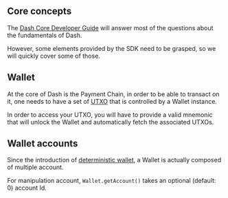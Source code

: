 ## Core concepts

The [Dash Core Developer Guide](https://dashcore.readme.io/docs/core-guide-introduction) will answer most of the questions about the fundamentals of Dash.   

However, some elements provided by the SDK need to be grasped, so we will quickly cover some of those.

## Wallet

At the core of Dash is the Payment Chain, in order to be able to transact on it, one needs to have a set of [UTXO](https://dashcore.readme.io/docs/core-guide-block-chain-transaction-data) that is controlled by a Wallet instance.  

In order to access your UTXO, you will have to provide a valid mnemonic that will unlock the Wallet and automatically fetch the associated UTXOs.

## Wallet accounts

Since the introduction of [deterministic wallet](https://github.com/bitcoin/bips/blob/master/bip-0044.mediawiki), a Wallet is actually composed of multiple account. 

For manipulation account, `Wallet.getAccount()` takes an optional (default: 0) account Id. 

